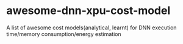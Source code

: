 # awesome-dnn-xpu-cost-model
A list of awesome cost models(analytical, learnt) for DNN execution time/memory consumption/energy estimation
